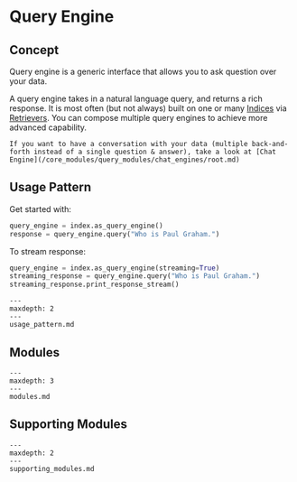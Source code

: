 # Query Engine

## Concept
Query engine is a generic interface that allows you to ask question over your data.

A query engine takes in a natural language query, and returns a rich response.
It is most often (but not always) built on one or many [Indices](/core_modules/data_modules/index/root.md) via [Retrievers](/core_modules/query_modules/retriever/root.md).
You can compose multiple query engines to achieve more advanced capability.

```{tip}
If you want to have a conversation with your data (multiple back-and-forth instead of a single question & answer), take a look at [Chat Engine](/core_modules/query_modules/chat_engines/root.md)
```

## Usage Pattern
Get started with:
```python
query_engine = index.as_query_engine()
response = query_engine.query("Who is Paul Graham.")
```

To stream response:
```python
query_engine = index.as_query_engine(streaming=True)
streaming_response = query_engine.query("Who is Paul Graham.")
streaming_response.print_response_stream()
```

```{toctree}
---
maxdepth: 2
---
usage_pattern.md
```


## Modules
```{toctree}
---
maxdepth: 3
---
modules.md
```


## Supporting Modules
```{toctree}
---
maxdepth: 2
---
supporting_modules.md
```
